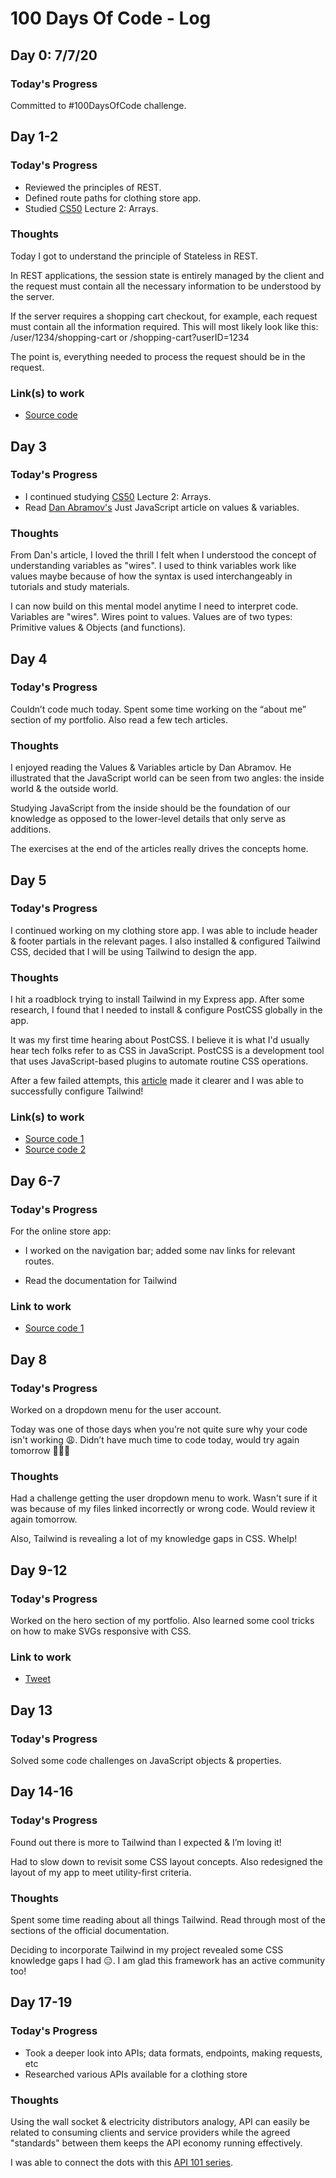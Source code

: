 # 100 Days Of Code - Log

## Day 0: 7/7/20

### Today's Progress

Committed to #100DaysOfCode challenge.

## Day 1-2

### Today's Progress

- Reviewed the principles of REST.
- Defined route paths for clothing store app.
- Studied [CS50](https://online-learning.harvard.edu/course/cs50-introduction-computer-science) Lecture 2: Arrays.

### Thoughts

Today I got to understand the principle of Stateless in REST.

In REST applications, the session state is entirely managed by the client and the request must contain all the necessary information to be understood by the server.

If the server requires a shopping cart checkout, for example, each request must contain all the information required. This will most likely look like this: /user/1234/shopping-cart or /shopping-cart?userID=1234

The point is, everything needed to process the request should be in the request.

### Link(s) to work

- [Source code](https://github.com/ntochi/doremas-place/commit/d684d6f5624b440b1b87be8c7af5e75424c79b13)

## Day 3

### Today's Progress 

- I continued studying [CS50](https://online-learning.harvard.edu/course/cs50-introduction-computer-science) Lecture 2: Arrays.
- Read [Dan Abramov's](https://twitter.com/dan_abramov) Just JavaScript article on values & variables.

### Thoughts

From Dan's article, I loved the thrill I felt when I understood the concept of understanding variables as "wires". I used to think variables work like values maybe because of how the syntax is used interchangeably in tutorials and study materials.

I can now build on this mental model anytime I need to interpret code. Variables are "wires". Wires point to values. Values are of two types: Primitive values & Objects (and functions).

## Day 4

### Today's Progress

Couldn’t code much today. Spent some time working on the “about me” section of my portfolio. Also read a few tech articles.

### Thoughts

I enjoyed reading the Values & Variables article by Dan Abramov. He illustrated that the JavaScript world can be seen from two angles: the inside world & the outside world.

Studying JavaScript from the inside should be the foundation of our knowledge as opposed to the lower-level details that only serve as additions.

The exercises at the end of the articles really drives the concepts home.

## Day 5

### Today's Progress 

I continued working on my clothing store app. I was able to include header & footer partials in the relevant pages. I also installed & configured Tailwind CSS, decided that I will be using Tailwind to design the app.

### Thoughts

I hit a roadblock trying to install Tailwind in my Express app. After some research, I found that I needed to install & configure PostCSS globally in the app.

It was my first time hearing about PostCSS. I believe it is what I'd usually hear tech folks refer to as CSS in JavaScript. PostCSS is a development tool that uses JavaScript-based plugins to automate routine CSS operations.

After a few failed attempts, this [article](https://flaviocopes.com/tailwind-setup/) made it clearer and I was able to successfully configure Tailwind!

### Link(s) to work

- [Source code 1](https://github.com/ntochi/doremas-place/commit/b7c744515265e5c9bee033f781dd49024df2f7ab)
- [Source code 2](https://github.com/ntochi/doremas-place/commit/1b5b8403a6b79bee910b5a6aed7d7063a77f8fcc)

## Day 6-7

### Today's Progress 

For the online store app:

- I worked on the navigation bar; added some nav links for relevant routes.

- Read the documentation for Tailwind

### Link to work

- [Source code 1](https://github.com/ntochi/doremas-place/commit/2185224545d0e8b20a34720dc628fd0ef72dcd6d)

## Day 8

### Today's Progress 

Worked on a dropdown menu for the user account.

Today was one of those days when you’re not quite sure why your code isn't working 😩. Didn’t have much time to code today, would try again tomorrow 🚶🏻‍♀️

### Thoughts

Had a challenge getting the user dropdown menu to work. Wasn't sure if it was because of my files linked incorrectly or wrong code. Would review it again tomorrow.

Also, Tailwind is revealing a lot of my knowledge gaps in CSS. Whelp!

## Day 9-12

### Today's Progress 

Worked on the hero section of my portfolio. Also learned some cool tricks on how to make SVGs responsive with CSS.

### Link to work

- [Tweet](https://twitter.com/ntochi_/status/1285558276193693697?s=20)

## Day 13

### Today's Progress 

Solved some code challenges on JavaScript objects & properties.

## Day 14-16

### Today's Progress 

Found out there is more to Tailwind than I expected & I’m loving it!

Had to slow down to revisit some CSS layout concepts. Also redesigned the layout of my app to meet utility-first criteria.

### Thoughts

Spent some time reading about all things Tailwind. Read through most of the sections of the official documentation.

Deciding to incorporate Tailwind in my project revealed some CSS knowledge gaps I had 😑. I am glad this framework has an active community too!

## Day 17-19

### Today's Progress 

- Took a deeper look into APIs; data formats, endpoints, making requests, etc
- Researched various APIs available for a clothing store

### Thoughts

Using the wall socket & electricity distributors analogy, API can easily be related to consuming clients and service providers while the agreed "standards" between them keeps the API economy running effectively.

I was able to connect the dots with this [API 101 series](https://www.programmableweb.com/api-university/what-are-apis-and-how-do-they-work).
